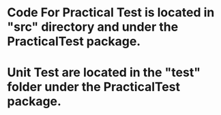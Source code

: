 # Code For Practical Test is located in "src" directory and under the PracticalTest package.
# Unit Test are located in the "test" folder under the PracticalTest package.
